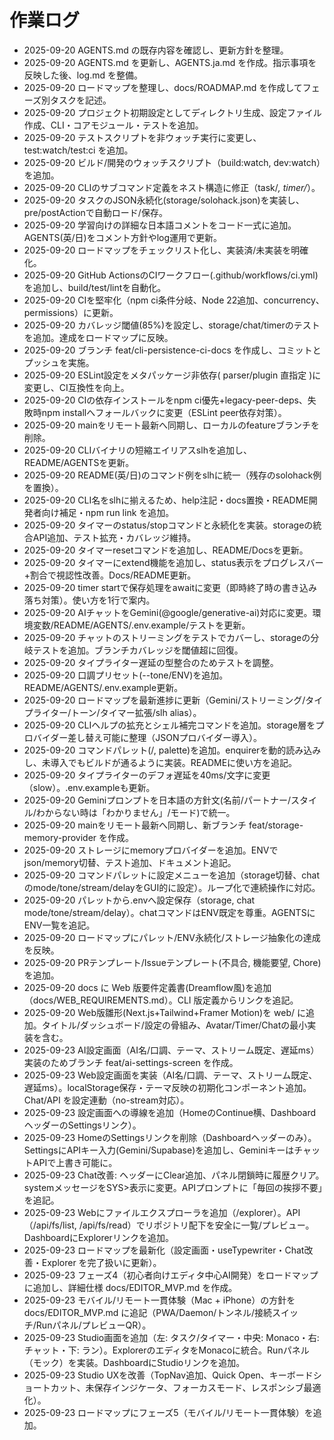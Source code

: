 # 作業ログ
- 2025-09-20 AGENTS.md の既存内容を確認し、更新方針を整理。
- 2025-09-20 AGENTS.md を更新し、AGENTS.ja.md を作成。指示事項を反映した後、log.md を整備。
- 2025-09-20 ロードマップを整理し、docs/ROADMAP.md を作成してフェーズ別タスクを記述。
- 2025-09-20 プロジェクト初期設定としてディレクトリ生成、設定ファイル作成、CLI・コアモジュール・テストを追加。
- 2025-09-20 テストスクリプトを非ウォッチ実行に変更し、test:watch/test:ci を追加。
- 2025-09-20 ビルド/開発のウォッチスクリプト（build:watch, dev:watch）を追加。
- 2025-09-20 CLIのサブコマンド定義をネスト構造に修正（task/*, timer/*）。
- 2025-09-20 タスクのJSON永続化(storage/solohack.json)を実装し、pre/postActionで自動ロード/保存。
- 2025-09-20 学習向けの詳細な日本語コメントをコード一式に追加。AGENTS(英/日)をコメント方針やlog運用で更新。
- 2025-09-20 ロードマップをチェックリスト化し、実装済/未実装を明確化。
- 2025-09-20 GitHub ActionsのCIワークフロー(.github/workflows/ci.yml)を追加し、build/test/lintを自動化。
- 2025-09-20 CIを堅牢化（npm ci条件分岐、Node 22追加、concurrency、permissions）に更新。
- 2025-09-20 カバレッジ閾値(85%)を設定し、storage/chat/timerのテストを追加。達成をロードマップに反映。
- 2025-09-20 ブランチ feat/cli-persistence-ci-docs を作成し、コミットとプッシュを実施。
- 2025-09-20 ESLint設定をメタパッケージ非依存( parser/plugin 直指定 )に変更し、CI互換性を向上。
- 2025-09-20 CIの依存インストールをnpm ci優先+legacy-peer-deps、失敗時npm installへフォールバックに変更（ESLint peer依存対策）。
- 2025-09-20 mainをリモート最新へ同期し、ローカルのfeatureブランチを削除。
- 2025-09-20 CLIバイナリの短縮エイリアスslhを追加し、README/AGENTSを更新。
- 2025-09-20 README(英/日)のコマンド例をslhに統一（残存のsolohack例を置換）。
- 2025-09-20 CLI名をslhに揃えるため、help注記・docs置換・README開発者向け補足・npm run link を追加。
- 2025-09-20 タイマーのstatus/stopコマンドと永続化を実装。storageの統合API追加、テスト拡充・カバレッジ維持。
- 2025-09-20 タイマーresetコマンドを追加し、README/Docsを更新。
- 2025-09-20 タイマーにextend機能を追加し、status表示をプログレスバー+割合で視認性改善。Docs/README更新。
- 2025-09-20 timer startで保存処理をawaitに変更（即時終了時の書き込み落ち対策）。使い方を1行で案内。
- 2025-09-20 AIチャットをGemini(@google/generative-ai)対応に変更。環境変数/README/AGENTS/.env.example/テストを更新。
- 2025-09-20 チャットのストリーミングをテストでカバーし、storageの分岐テストを追加。ブランチカバレッジを閾値超に回復。
- 2025-09-20 タイプライター遅延の型整合のためテストを調整。
- 2025-09-20 口調プリセット(--tone/ENV)を追加。README/AGENTS/.env.example更新。
- 2025-09-20 ロードマップを最新進捗に更新（Gemini/ストリーミング/タイプライター/トーン/タイマー拡張/slh alias）。
- 2025-09-20 CLIヘルプの拡充とシェル補完コマンドを追加。storage層をプロバイダー差し替え可能に整理（JSONプロバイダー導入）。
- 2025-09-20 コマンドパレット(/, palette)を追加。enquirerを動的読み込みし、未導入でもビルドが通るように実装。READMEに使い方を追記。
- 2025-09-20 タイプライターのデフォ遅延を40ms/文字に変更（slow）。.env.exampleも更新。
- 2025-09-20 Geminiプロンプトを日本語の方針文(名前/パートナー/スタイル/わからない時は「わかりません」/モード)で統一。
- 2025-09-20 mainをリモート最新へ同期し、新ブランチ feat/storage-memory-provider を作成。
- 2025-09-20 ストレージにmemoryプロバイダーを追加。ENVでjson/memory切替、テスト追加、ドキュメント追記。
- 2025-09-20 コマンドパレットに設定メニューを追加（storage切替、chatのmode/tone/stream/delayをGUI的に設定）。ループ化で連続操作に対応。
- 2025-09-20 パレットから.envへ設定保存（storage, chat mode/tone/stream/delay）。chatコマンドはENV既定を尊重。AGENTSにENV一覧を追記。
- 2025-09-20 ロードマップにパレット/ENV永続化/ストレージ抽象化の達成を反映。
- 2025-09-20 PRテンプレート/Issueテンプレート(不具合, 機能要望, Chore)を追加。
- 2025-09-20 docs に Web 版要件定義書(Dreamflow風)を追加（docs/WEB_REQUIREMENTS.md）。CLI 版定義からリンクを追記。
- 2025-09-20 Web版雛形(Next.js+Tailwind+Framer Motion)を web/ に追加。タイトル/ダッシュボード/設定の骨組み、Avatar/Timer/Chatの最小実装を含む。
- 2025-09-23 AI設定画面（AI名/口調、テーマ、ストリーム既定、遅延ms）実装のためブランチ feat/ai-settings-screen を作成。
- 2025-09-23 Web設定画面を実装（AI名/口調、テーマ、ストリーム既定、遅延ms）。localStorage保存・テーマ反映の初期化コンポーネント追加。Chat/API を設定連動（no-stream対応）。
- 2025-09-23 設定画面への導線を追加（HomeのContinue横、DashboardヘッダーのSettingsリンク）。
- 2025-09-23 HomeのSettingsリンクを削除（Dashboardヘッダーのみ）。SettingsにAPIキー入力(Gemini/Supabase)を追加し、GeminiキーはチャットAPIで上書き可能に。
- 2025-09-23 Chat改善: ヘッダーにClear追加、パネル閉鎖時に履歴クリア。systemメッセージをSYS>表示に変更。APIプロンプトに「毎回の挨拶不要」を追記。
- 2025-09-23 Webにファイルエクスプローラを追加（/explorer）。API（/api/fs/list, /api/fs/read）でリポジトリ配下を安全に一覧/プレビュー。DashboardにExplorerリンクを追加。
- 2025-09-23 ロードマップを最新化（設定画面・useTypewriter・Chat改善・Explorer を完了扱いに更新）。
- 2025-09-23 フェーズ4（初心者向けエディタ中心AI開発）をロードマップに追加し、詳細仕様 docs/EDITOR_MVP.md を作成。
- 2025-09-23 モバイル/リモート一貫体験（Mac + iPhone）の方針を docs/EDITOR_MVP.md に追記（PWA/Daemon/トンネル/接続スイッチ/Runパネル/プレビューQR）。
- 2025-09-23 Studio画面を追加（左: タスク/タイマー・中央: Monaco・右: チャット・下: ラン）。ExplorerのエディタをMonacoに統合。Runパネル（モック）を実装。DashboardにStudioリンクを追加。
- 2025-09-23 Studio UXを改善（TopNav追加、Quick Open、キーボードショートカット、未保存インジケータ、フォーカスモード、レスポンシブ最適化）。
- 2025-09-23 ロードマップにフェーズ5（モバイル/リモート一貫体験）を追加。
